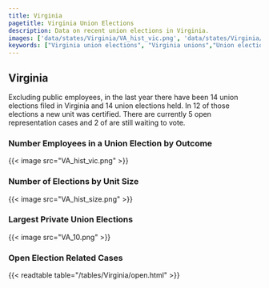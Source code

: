```yaml
---
title: Virginia
pagetitle: Virginia Union Elections
description: Data on recent union elections in Virginia.
images: ['data/states/Virginia/VA_hist_vic.png', 'data/states/Virginia/VA_hist_size.png', 'data/states/Virginia/VA_10.png']
keywords: ["Virginia union elections", "Virginia unions","Union elections"]
---
```

##  Virginia

Excluding public employees, in the last year there have been 14 union elections filed in Virginia and 14 union elections held. In 12 of those elections a new unit was certified. There are currently 5 open representation cases and 2 of are still waiting to vote.

### Number Employees in a Union Election by Outcome
{{< image src="VA_hist_vic.png" >}}

### Number of Elections by Unit Size
{{< image src="VA_hist_size.png" >}}

### Largest Private Union Elections
{{< image src="VA_10.png" >}}

### Open Election Related Cases
{{< readtable table="/tables/Virginia/open.html" >}}

